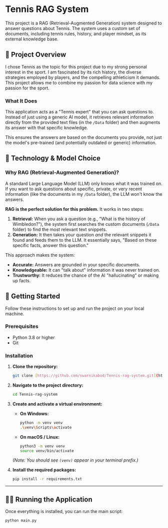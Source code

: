 # Tennis RAG System

This project is a RAG (Retrieval-Augmented Generation) system designed to answer questions about Tennis. The system uses a custom set of documents, including tennis rules, history, and player mindset, as its external knowledge base.

## 📜 Project Overview

I chose Tennis as the topic for this project due to my strong personal interest in the sport. I am fascinated by its rich history, the diverse strategies employed by players, and the compelling athleticism it demands. This project allows me to combine my passion for data science with my passion for the sport.

### What It Does

This application acts as a "Tennis expert" that you can ask questions to. Instead of just using a generic AI model, it retrieves relevant information directly from the provided text files (in the `/Data` folder) and then augments its answer with that specific knowledge.

This ensures the answers are based on the documents you provide, not just the model's pre-trained (and potentially outdated or generic) information.

## 🤖 Technology & Model Choice

### Why RAG (Retrieval-Augmented Generation)?

A standard Large Language Model (LLM) only knows what it was trained on. If you want to ask questions about specific, private, or very recent information (like the documents in my `/Data` folder), the LLM won't know the answers.

**RAG is the perfect solution for this problem.** It works in two steps:

1.  **Retrieval:** When you ask a question (e.g., "What is the history of Wimbledon?"), the system first searches the custom documents (`/Data` folder) to find the most relevant text snippets.
2.  **Generation:** It then takes your question *and* the relevant snippets it found and feeds them to the LLM. It essentially says, "Based on these specific facts, answer this question."

This approach makes the system:
* **Accurate:** Answers are grounded in your specific documents.
* **Knowledgeable:** It can "talk about" information it was never trained on.
* **Trustworthy:** It reduces the chance of the AI "hallucinating" or making up facts.

## 🚀 Getting Started

Follow these instructions to set up and run the project on your local machine.

### Prerequisites

* Python 3.8 or higher
* Git

### Installation

1.  **Clone the repository:**
    ```sh
    git clone [https://github.com/swarnikabod/Tennis-rag-system.git](https://github.com/swarnikabod/Tennis-rag-system.git)
    ```

2.  **Navigate to the project directory:**
    ```sh
    cd Tennis-rag-system
    ```

3.  **Create and activate a virtual environment:**

    * **On Windows:**
        ```sh
        python -m venv venv
        .\venv\Scripts\activate
        ```

    * **On macOS / Linux:**
        ```sh
        python3 -m venv venv
        source venv/bin/activate
        ```
    *(Note: You should see `(venv)` appear in your terminal prefix.)*

4.  **Install the required packages:**
    ```sh
    pip install -r requirements.txt
    ```

---

## 🏃‍♀️ Running the Application

Once everything is installed, you can run the main script:

```sh
python main.py
